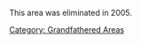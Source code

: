 This area was eliminated in 2005.

[Category: Grandfathered
Areas](Category:_Grandfathered_Areas "wikilink")
